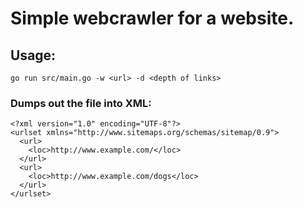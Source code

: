 # Simple webcrawler for a website. 

## Usage: 
```
go run src/main.go -w <url> -d <depth of links>
```


### Dumps out the file into XML:

```
<?xml version="1.0" encoding="UTF-8"?>
<urlset xmlns="http://www.sitemaps.org/schemas/sitemap/0.9">
  <url>
    <loc>http://www.example.com/</loc>
  </url>
  <url>
    <loc>http://www.example.com/dogs</loc>
  </url>
</urlset>
```
